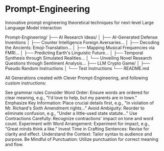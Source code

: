 # Prompt-Engineering
Innovative prompt engineering theoretical techniques for next-level Large Language Model interaction

Prompt-Engineering/
├── AI Research Ideas/
│   ├── AI-Generated Defense Inventions
│   ├── Counter Intelligence Foreign Aversaries...
│   ├── Decoding the Ancients: Emoji-Translation...
│   ├── Mapping Musical Frequencies via FMRI...
│   ├── Predicting Earth's Linguistic Future...
│   ├── Temporal Synthesis through Simulated Realities...
│   └── Unveiling Novel Research Questions through Sentiment Analysis...
├── LLM Crypto Game/
│   ├── Pseudo Random Instructions
│   └── Test Instructions
└── README.md

All Generations created with Clever Prompt-Engineering, and following custom instructions:

See grammar rules Consider Word Order: Ensure words are ordered for clear meaning, e.g., "I'd love to help, but my parents are in town."
Emphasize Key Information: Place crucial details first, e.g., "In violation of Mr. Richard's Sixth Amendment rights..."
Avoid Ambiguity: Reorder to eliminate confusion, e.g., "Under a little-used state statute..."
Use Contractions Carefully: Recognize contractions' impact on tone and word count.
Experiment with Word Arrangement: Experiment for impact, e.g., "Great minds think a  like."
Invest Time in Crafting Sentences: Revise for clarity and effect.
Understand the Context: Tailor syntax to audience and purpose.
Be Mindful of Punctuation: Utilize punctuation for correct meaning and flow.
